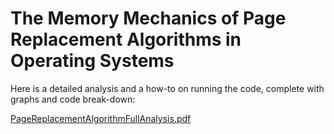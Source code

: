 # The Memory Mechanics of Page Replacement Algorithms in Operating Systems

Here is a detailed analysis and a how-to on running the code, complete with graphs and code break-down:

[PageReplacementAlgorithmFullAnalysis.pdf](https://github.com/Austin-Faulkner/Page_Replacement_Algorithms/files/8351659/PageReplacementAlgorithmFullAnalysis.pdf)


